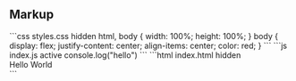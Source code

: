  ## Markup

<Playground>
```css styles.css hidden
html, body {
  width: 100%;
  height: 100%;
}
body {
  display: flex;
  justify-content: center;
  align-items: center;
  color: red;
}
```
```js index.js active
console.log("hello")
```
```html index.html hidden
<div>Hello World</div>
```
</Playground>